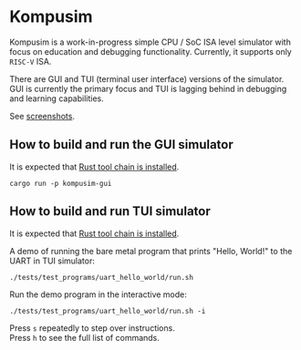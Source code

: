 # Kompusim

Kompusim is a work-in-progress simple CPU / SoC ISA level simulator with focus on education and debugging functionality. Currently, it supports only `RISC-V` ISA.

There are GUI and TUI (terminal user interface) versions of the simulator.
GUI is currently the primary focus and TUI is lagging behind in debugging and learning capabilities.

See [screenshots](https://github.com/dvoytik/kompusim/wiki/Screenshots).

## How to build and run the GUI simulator

It is expected that [Rust tool chain is installed](https://www.rust-lang.org/tools/install).
```
cargo run -p kompusim-gui
```

## How to build and run TUI simulator

It is expected that [Rust tool chain is installed](https://www.rust-lang.org/tools/install).

A demo of running the bare metal program that prints "Hello, World!" to the UART in TUI simulator:
```
./tests/test_programs/uart_hello_world/run.sh
```

Run the demo program in the interactive mode:
```
./tests/test_programs/uart_hello_world/run.sh -i
```
Press `s` repeatedly to step over instructions.  
Press `h` to see the full list of commands.
